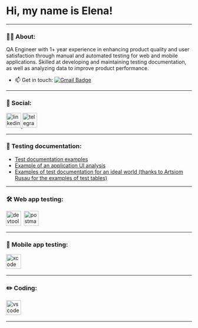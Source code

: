 # Hi, my name is Elena!

---

### 👨‍💻 About:

QA Engineer with 1+ year experience in enhancing product quality and user satisfaction through manual and automated testing for web and mobile applications. Skilled at developing and maintaining testing documentation, as well as analyzing data to improve product performance. 

- 📫 Get in touch: [![Gmail Badge](https://img.shields.io/badge/-Gmail-red?style=flat&logo=Gmail&logoColor=white)](mailto:seelenamuse2.5@gmail.com)

---
### 🤝 Social:

  <div id="badges">
    <a href="https://www.https://www.linkedin.com/in/elena-cherezova/" target="_blank">
      <img src="https://cdn-icons-png.flaticon.com/512/2504/2504799.png" width="40" height="40" alt="linkedin" />
    </a>
    <a href="https://t.me/ghost_anyways" target="_blank">
      <img src="https://cdn-icons-png.flaticon.com/512/2111/2111646.png" width="40" height="40" alt="telegram" />
    </a>
  </div>

---

### 📁 Testing documentation:

- [Test documentation examples](https://docs.google.com/document/d/1LqWpQhVcu-0AXbTfV7kWMe4nwD9kd7UWQTCZqx5A0XQ/edit?usp=sharing)
- [Example of an application UI analysis](https://docs.google.com/spreadsheets/d/1VoOd0Sm7wrDGb2MmwzJd7UqbZid6RAalMSQcrZjcq8o/edit?usp=sharing)
- [Examples of test documentation for an ideal world (thanks to Artsiom Rusau for the examples of test tables)](https://docs.google.com/spreadsheets/d/1pb4TN13qzDcE3LvKjUdGbqvUP06yV2KT5C7oC5zWkLU/edit?usp=sharing)

---

### 🛠 Web app testing:

<div>
  <img src="https://d33wubrfki0l68.cloudfront.net/38b5c953a4667366685d55db55d057c86db1fc54/a0fdc/static/acae6b24d940347661ca901ea07f47c1/chrome-dev-logo-icon.png" title="devtools" alt="devtools" width="40" height="40"/>&nbsp
  <img src="https://seeklogo.com/images/P/postman-logo-0087CA0D15-seeklogo.com.png" title="postman" alt="postman" width="40" height="40"/>&nbsp
</div>

---

### 📱 Mobile app testing:

<div>
  <img src="https://cdn.jsdelivr.net/gh/devicons/devicon/icons/xcode/xcode-original.svg" title="xcode" alt="xcode" width="40" height="40"/>&nbsp
</div>

---

### ✏️ Coding:

<div>
  <img src="https://cdn.jsdelivr.net/gh/devicons/devicon/icons/vscode/vscode-original.svg" title="vscode" alt="vscode" width="40" height="40"/>&nbsp
  
</div>

---